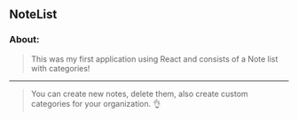 
## NoteList

### About:

> This was my first application using React and consists of a Note list with categories!

---------------

> You can create new notes, delete them, also create custom categories for your organization. 👌


